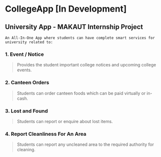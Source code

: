 # CollegeApp [In Development]
## University App - MAKAUT Internship Project
```
An All-In-One App where students can have complete smart services for university related to:
```
### 1. Event / Notice
> Provides the student important college notices and upcoming college events.
### 2. Canteen Orders
> Students can order canteen foods which can be paid virtually or in-cash.
### 3. Lost and Found
> Students can report or enquire about lost items.
### 4. Report Cleanliness For An Area
> Students can report any uncleaned area to the required authority for cleaning.
